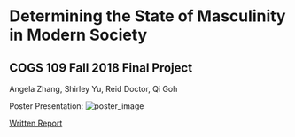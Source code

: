# Determining the State of Masculinity in Modern Society
## COGS 109 Fall 2018 Final Project
Angela Zhang, Shirley Yu, Reid Doctor, Qi Goh

Poster Presentation:
![poster_image](https://raw.githubusercontent.com/angela278/state-of-masculinity/master/Poster.jpg)

[Written Report](https://github.com/angela278/state-of-masculinity/blob/master/Final%20Report.pdf)
